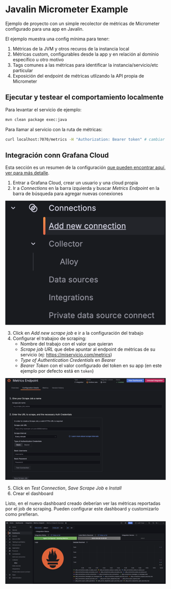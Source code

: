 # Javalin Micrometer Example

Ejemplo de proyecto con un simple recolector de métricas de Micrometer configurado para una app en Javalin.

El ejemplo muestra una config mínima para tener:
1) Métricas de la JVM y otros recuros de la instancia local
2) Métricas custom, configurables desde la app y en relación al dominio específico u otro motivo
3) Tags comunes a las métricas para identificar la instancia/servicio/etc particular
4) Exposición del endpoint de métricas utlizando la API propia de Micrometer

## Ejecutar y testear el comportamiento localmente

Para levantar el servicio de ejemplo:

```bash
mvn clean package exec:java
```

Para llamar al servicio con la ruta de métricas:

```bash
curl localhost:7070/metrics -H "Authorization: Bearer token" # cambiar el token por el valor configurado
```

## Integración conn Grafana Cloud

Esta sección es un resumen de la configuración [que pueden encontrar aquí, ver para más detalle](https://grafana.com/docs/grafana-cloud/monitor-infrastructure/integrations/integration-reference/integration-metrics-endpoint/).

1) Entrar a Grafana Cloud, crear un usuario y una cloud propia
2) Ir a _Connections_ en la barra izquierda y buscar _Metrics Endpoint_ en la barra de búsqueda para agregar nuevas conexiones

![Crear nuevo scrape job](docs/1.png)

3) Click en _Add new scrape job_ e ir a la configuración del trabajo
4) Configurar el trabajoo de scraping:
    - Nombre del trabajo con el valor que quieran
    - _Scrape job URL_ que debe apuntar al endpoint de métricas de su servicio (ej: https://miservicio.com/metrics)
    - _Type of Authentication Credentials_ en _Bearer_
    - _Bearer Token_ con el valor configurado del token en su app (en este ejemplo por defecto está en `token`)

![Configuración del scraping job](docs/2.png)

5) Click en _Test Connection_, _Save Scrape Job_ e _Install_
6) Crear el dashboard

Listo, en el nuevo dashboard creado deberían ver las métricas reportadas por el job de scraping. Pueden configurar este dashboard y customizarlo como prefieran.

![Dashboard con métricas](docs/3.png)
